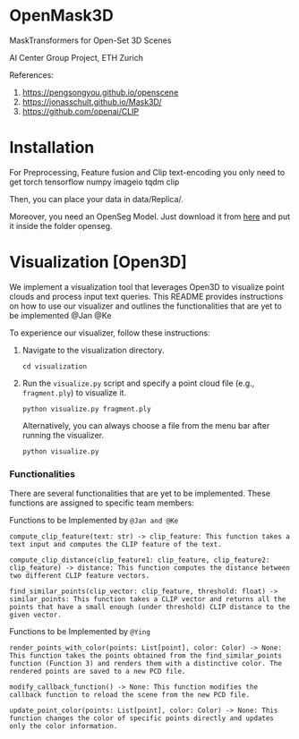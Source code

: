 # OpenMask3D
MaskTransformers for Open-Set 3D Scenes

AI Center Group Project, ETH Zurich

References:
1. https://pengsongyou.github.io/openscene
2. https://jonasschult.github.io/Mask3D/
3. https://github.com/openai/CLIP

# Installation 
For Preprocessing, Feature fusion and Clip text-encoding you only need to get
    torch
    tensorflow
    numpy
    imageio
    tqdm
    clip

Then, you can place your data in data/Replica/.

Moreover, you need an OpenSeg Model. Just download it from [here](https://drive.google.com/file/d/1DgyH-1124Mo8p6IUJ-ikAiwVZDDfteak/view?usp=sharing)
and put it inside the folder openseg.

# Visualization [Open3D]

We implement a visualization tool that leverages Open3D to visualize point clouds and process input text queries. This README provides instructions on how to use our visualizer and outlines the functionalities that are yet to be implemented @Jan @Ke


To experience our visualizer, follow these instructions:

1. Navigate to the visualization directory.
    ```
    cd visualization
    ```

2. Run the `visualize.py` script and specify a point cloud file (e.g., `fragment.ply`) to visualize it.
    ```
    python visualize.py fragment.ply
    ```
    Alternatively, you can always choose a file from the menu bar after running the visualizer.
    ```
    python visualize.py
    ```

### Functionalities

There are several functionalities that are yet to be implemented. These functions are assigned to specific team members:

Functions to be Implemented by `@Jan and @Ke`

    compute_clip_feature(text: str) -> clip_feature: This function takes a text input and computes the CLIP feature of the text.

    compute_clip_distance(clip_feature1: clip_feature, clip_feature2: clip_feature) -> distance: This function computes the distance between two different CLIP feature vectors.

    find_similar_points(clip_vector: clip_feature, threshold: float) -> similar_points: This function takes a CLIP vector and returns all the points that have a small enough (under threshold) CLIP distance to the given vector.



Functions to be Implemented by `@Ying`

    render_points_with_color(points: List[point], color: Color) -> None: This function takes the points obtained from the find_similar_points function (Function 3) and renders them with a distinctive color. The rendered points are saved to a new PCD file.

    modify_callback_function() -> None: This function modifies the callback function to reload the scene from the new PCD file.

    update_point_color(points: List[point], color: Color) -> None: This function changes the color of specific points directly and updates only the color information.

